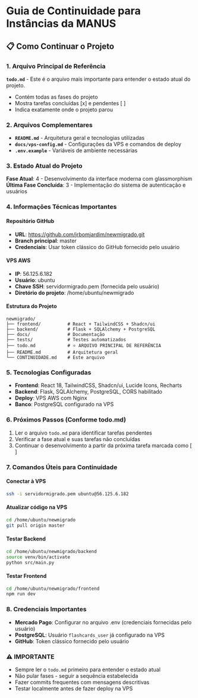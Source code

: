 # Guia de Continuidade para Instâncias da MANUS

## 📋 Como Continuar o Projeto

### 1. Arquivo Principal de Referência
**`todo.md`** - Este é o arquivo mais importante para entender o estado atual do projeto.
- Contém todas as fases do projeto
- Mostra tarefas concluídas [x] e pendentes [ ]
- Indica exatamente onde o projeto parou

### 2. Arquivos Complementares
- **`README.md`** - Arquitetura geral e tecnologias utilizadas
- **`docs/vps-config.md`** - Configurações da VPS e comandos de deploy
- **`.env.example`** - Variáveis de ambiente necessárias

### 3. Estado Atual do Projeto
**Fase Atual**: 4 - Desenvolvimento da interface moderna com glassmorphism
**Última Fase Concluída**: 3 - Implementação do sistema de autenticação e usuários

### 4. Informações Técnicas Importantes

#### Repositório GitHub
- **URL**: https://github.com/jrbomjardim/newmigrado.git
- **Branch principal**: master
- **Credenciais**: Usar token clássico do GitHub fornecido pelo usuário

#### VPS AWS
- **IP**: 56.125.6.182
- **Usuário**: ubuntu
- **Chave SSH**: servidormigrado.pem (fornecida pelo usuário)
- **Diretório do projeto**: /home/ubuntu/newmigrado

#### Estrutura do Projeto
```
newmigrado/
├── frontend/          # React + TailwindCSS + Shadcn/ui
├── backend/           # Flask + SQLAlchemy + PostgreSQL
├── docs/              # Documentação
├── tests/             # Testes automatizados
├── todo.md            # ⭐ ARQUIVO PRINCIPAL DE REFERÊNCIA
├── README.md          # Arquitetura geral
└── CONTINUIDADE.md    # Este arquivo
```

### 5. Tecnologias Configuradas
- **Frontend**: React 18, TailwindCSS, Shadcn/ui, Lucide Icons, Recharts
- **Backend**: Flask, SQLAlchemy, PostgreSQL, CORS habilitado
- **Deploy**: VPS AWS com Nginx
- **Banco**: PostgreSQL configurado na VPS

### 6. Próximos Passos (Conforme todo.md)
1. Ler o arquivo `todo.md` para identificar tarefas pendentes
2. Verificar a fase atual e suas tarefas não concluídas
3. Continuar o desenvolvimento a partir da próxima tarefa marcada como [ ]

### 7. Comandos Úteis para Continuidade

#### Conectar à VPS
```bash
ssh -i servidormigrado.pem ubuntu@56.125.6.182
```

#### Atualizar código na VPS
```bash
cd /home/ubuntu/newmigrado
git pull origin master
```

#### Testar Backend
```bash
cd /home/ubuntu/newmigrado/backend
source venv/bin/activate
python src/main.py
```

#### Testar Frontend
```bash
cd /home/ubuntu/newmigrado/frontend
npm run dev
```

### 8. Credenciais Importantes
- **Mercado Pago**: Configurar no arquivo .env (credenciais fornecidas pelo usuário)
- **PostgreSQL**: Usuário `flashcards_user` já configurado na VPS
- **GitHub**: Token clássico fornecido pelo usuário

### ⚠️ IMPORTANTE
- Sempre ler o `todo.md` primeiro para entender o estado atual
- Não pular fases - seguir a sequência estabelecida
- Fazer commits frequentes com mensagens descritivas
- Testar localmente antes de fazer deploy na VPS

